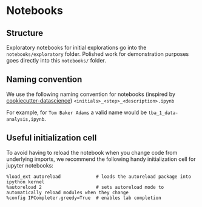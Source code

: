 # Notebooks
## Structure
Exploratory notebooks for initial explorations go into the `notebooks/exploratory` folder.
Polished work for demonstration purposes goes directly into this `notebooks/` folder.

## Naming convention
We use the following naming convention for notebooks (inspired by [cookiecutter-datascience](https://drivendata.github.io/cookiecutter-data-science/#notebooks-are-for-exploration-and-communication))
```<initials>_<step>_<description>.ipynb```

For example, for `Tom Baker Adams` a valid name would be `tba_1_data-analysis,ipynb`.

## Useful initialization cell
To avoid having to reload the notebook when you change code from underlying imports, we recommend the following handy initialization cell for jupyter notebooks:
```
%load_ext autoreload             # loads the autoreload package into ipython kernel
%autoreload 2                    # sets autoreload mode to automatically reload modules when they change
%config IPCompleter.greedy=True  # enables tab completion
```